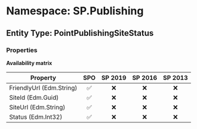 # Namespace: SP.Publishing

## Entity Type: PointPublishingSiteStatus

### Properties

**Availability matrix**

Property | SPO | SP 2019 | SP 2016 | SP 2013
----------|:---:|:-------:|:-------:|:-------:
FriendlyUrl (Edm.String) | ✅ | ❌ | ❌ | ❌
SiteId (Edm.Guid) | ✅ | ❌ | ❌ | ❌
SiteUrl (Edm.String) | ✅ | ❌ | ❌ | ❌
Status (Edm.Int32) | ✅ | ❌ | ❌ | ❌